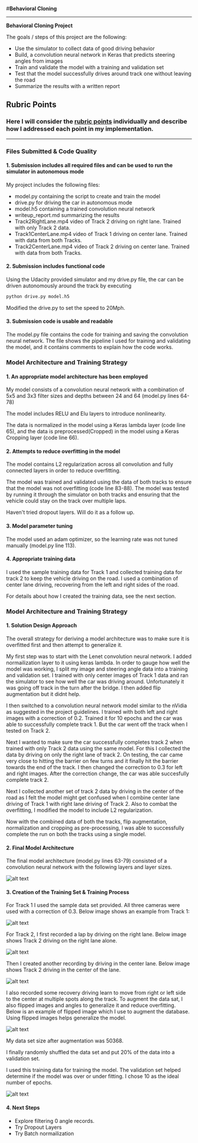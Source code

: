 #**Behavioral Cloning** 

---

**Behavioral Cloning Project**

The goals / steps of this project are the following:
* Use the simulator to collect data of good driving behavior
* Build, a convolution neural network in Keras that predicts steering angles from images
* Train and validate the model with a training and validation set
* Test that the model successfully drives around track one without leaving the road
* Summarize the results with a written report


[//]: # (Image References)

[image1]: ./examples/ModelBC.png "Model Visualization"
[image2]: ./examples/graph.png "MSE Loss"
[image3]: ./examples/multicamera.png "Track 1 Driving"
[image4]: ./examples/multicamera2.png "Right Lane Driving"
[image5]: ./examples/multicameraC2.png "Center Lane Driving"
[image6]: ./examples/flippedImages.png "Flipped Image"

## Rubric Points
### Here I will consider the [rubric points](https://review.udacity.com/#!/rubrics/432/view) individually and describe how I addressed each point in my implementation.  

---
### Files Submitted & Code Quality

#### 1. Submission includes all required files and can be used to run the simulator in autonomous mode

My project includes the following files:
* model.py containing the script to create and train the model
* drive.py for driving the car in autonomous mode
* model.h5 containing a trained convolution neural network 
* writeup_report.md summarizing the results
* Track2RightLane.mp4 video of Track 2 driving on right lane. Trained with only Track 2 data.
* Track1CenterLane.mp4 video of Track 1 driving on center lane. Trained with data from both Tracks.
* Track2CenterLane.mp4 video of Track 2 driving on center lane. Trained with data from both Tracks.


#### 2. Submission includes functional code
Using the Udacity provided simulator and my drive.py file, the car can be driven autonomously around the track by executing 
```sh
python drive.py model.h5
```
Modified the drive.py to set the speed to 20Mph.

#### 3. Submission code is usable and readable

The model.py file contains the code for training and saving the convolution neural network. The file shows the pipeline I used for training and validating the model, and it contains comments to explain how the code works.

### Model Architecture and Training Strategy

#### 1. An appropriate model architecture has been employed

My model consists of a convolution neural network with a combination of 5x5 and 3x3 filter sizes and depths between 24 and 64 (model.py lines 64-78) 

The model includes RELU and Elu layers to introduce nonlinearity.

The data is normalized in the model using a Keras lambda layer (code line 65), and the data is preprocessed(Cropped) in the model using a Keras Cropping layer (code line 66). 

#### 2. Attempts to reduce overfitting in the model

The model contains L2 regularization across all convolution and fully connected layers in order to reduce overfitting. 

The model was trained and validated using the data of both tracks to ensure that the model was not overfitting (code line 83-88). The model was tested by running it through the simulator on both tracks and ensuring that the vehicle could stay on the track over multiple laps.

Haven't tried dropout layers. Will do it as a follow up.

#### 3. Model parameter tuning

The model used an adam optimizer, so the learning rate was not tuned manually (model.py line 113).

#### 4. Appropriate training data

I used the sample training data for Track 1 and collected training data for track 2 to keep the vehicle driving on the road. I used a combination of center lane driving, recovering from the left and right sides of the road. 

For details about how I created the training data, see the next section. 

### Model Architecture and Training Strategy

#### 1. Solution Design Approach

The overall strategy for deriving a model architecture was to make sure it is overfitted first and then attempt to generalize it.

My first step was to start with the Lenet convolution neural network. I added normailization layer to it using keras lambda. 
In order to gauge how well the model was working, I split my image and steering angle data into a training and validation set. 
I trained with only center images of Track 1 data and ran the simulator to see how well the car was driving around. Unfortunately it was going off track in the turn after the bridge.
I then added flip augmentation but it didnt help.

I then switched to a convolution neural network model similar to the nVidia as suggested in the project guidelines.
I trained with both left and right images with a correction of 0.2. Trained it for 10 epochs and the car was able to successfully complete track 1.
But the car went off the track when I tested on Track 2. 

Next I wanted to make sure the car successfully completes track 2 when trained with only Track 2 data using the same model. For this I collected the data by driving on only the right lane of track 2.
On testing, the car came very close to hitting the barrier on few turns and it finally hit the barrier towards the end of the track. I then changed the correction to 0.3 for left and right images. 
After the correction change, the car was able succesfully complete track 2. 

Next I collected another set of track 2 data by driving in the center of the road as I felt the model might get confused when I combine center lane driving of Track 1 with right lane driving of Track 2.
Also to combat the overfitting, I modified the model to include L2 regularization.

Now with the combined data of both the tracks, flip augmentation, normalization and cropping as pre-processing, I was able to successfully complete the run on both the tracks using a single model.

#### 2. Final Model Architecture

The final model architecture (model.py lines 63-79) consisted of a convolution neural network with the following layers and layer sizes.

![alt text][image1]

#### 3. Creation of the Training Set & Training Process

For Track 1 I used the sample data set provided. 
All three cameras were used with a correction of 0.3. 
Below image shows an example from Track 1:

![alt text][image3]

For Track 2, I first recorded a lap by driving on the right lane. 
Below image shows Track 2 driving on the right lane alone.

![alt text][image4]

Then I created another recording by driving in the center lane. 
Below image shows Track 2 driving in the center of the lane.

![alt text][image5]

I also recorded some recovery driving learn to move from right or left side to the center at multiple spots along the track.
To augment the data sat, I also flipped images and angles to generalize it and reduce overfitting.
Below is an example of flipped image which I use to augment the database. Using flipped images helps generalize the model.

![alt text][image6]


My data set size after augmentation was 50368. 

I finally randomly shuffled the data set and put 20% of the data into a validation set. 

I used this training data for training the model. The validation set helped determine if the model was over or under fitting. 
I chose 10 as the ideal number of epochs. 

![alt text][image2]

#### 4. Next Steps
* Explore filtering 0 angle records.
* Try Dropout Layers
* Try Batch normailization  
